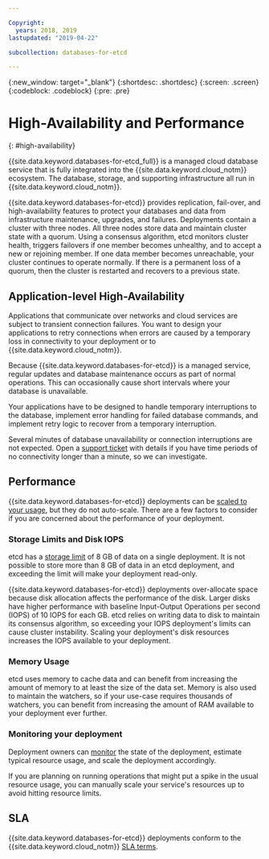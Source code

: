 ```yaml
---

Copyright:
  years: 2018, 2019
lastupdated: "2019-04-22"

subcollection: databases-for-etcd

---
```


{:new_window: target="_blank"}
{:shortdesc: .shortdesc}
{:screen: .screen}
{:codeblock: .codeblock}
{:pre: .pre}

# High-Availability and Performance
{: #high-availability}

{{site.data.keyword.databases-for-etcd_full}} is a managed cloud database service that is fully integrated into the {{site.data.keyword.cloud_notm}} ecosystem. The database, storage, and supporting infrastructure all run in {{site.data.keyword.cloud_notm}}.

{{site.data.keyword.databases-for-etcd}} provides replication, fail-over, and high-availability features to protect your databases and data from infrastructure maintenance, upgrades, and failures. Deployments contain a cluster with three nodes. All three nodes store data and maintain cluster state with a quorum. Using a consensus algorithm, etcd monitors cluster health, triggers failovers if one member becomes unhealthy, and to accept a new or rejoining member.  If one data member becomes unreachable, your cluster continues to operate normally. If there is a permanent loss of a quorum, then the cluster is restarted and recovers to a previous state. 

## Application-level High-Availability

Applications that communicate over networks and cloud services are subject to transient connection failures. You want to design your applications to retry connections when errors are caused by a temporary loss in connectivity to your deployment or to {{site.data.keyword.cloud_notm}}.

Because {{site.data.keyword.databases-for-etcd}} is a managed service, regular updates and database maintenance occurs as part of normal operations. This can occasionally cause short intervals where your database is unavailable.

Your applications have to be designed to handle temporary interruptions to the database, implement error handling for failed database commands, and implement retry logic to recover from a temporary interruption.

Several minutes of database unavailability or connection interruptions are not expected. Open a [support ticket](https://cloud.ibm.com/unifiedsupport/cases/add) with details if you have time periods of no connectivity longer than a minute, so we can investigate.

## Performance 

{{site.data.keyword.databases-for-etcd}} deployments can be [scaled to your usage](/docs/services/databases-for-etcd?topic=databases-for-etcd-resources-scaling), but they do not auto-scale. There are a few factors to consider if you are concerned about the performance of your deployment.

### Storage Limits and Disk IOPS

etcd has a [storage limit](https://coreos.com/etcd/docs/latest/dev-guide/limit.html) of 8 GB of data on a single deployment. It is not possible to store more than 8 GB of data in an etcd deployment, and exceeding the limit will make your deployment read-only.

{{site.data.keyword.databases-for-etcd}} deployments over-allocate space because disk allocation affects the performance of the disk. Larger disks have higher performance with baseline Input-Output Operations per second (IOPS) of 10 IOPS for each GB. etcd relies on writing data to disk to maintain its consensus algorithm, so exceeding your IOPS deployment's limits can cause cluster instability. Scaling your deployment's disk resources increases the IOPS available to your deployment.

### Memory Usage

etcd uses memory to cache data and can benefit from increasing the amount of memory to at least the size of the data set. Memory is also used to maintain the watchers, so if your use-case requires thousands of watchers, you can benefit from increasing the amount of RAM available to your deployment ever further.

### Monitoring your deployment

Deployment owners can [monitor](/docs/services/databases-for-etcd?topic=databases-for-etcd-monitoring) the state of the deployment, estimate typical resource usage, and scale the deployment accordingly.

If you are planning on running operations that might put a spike in the usual resource usage, you can manually scale your service's resources up to avoid hitting resource limits.

## SLA

{{site.data.keyword.databases-for-etcd}} deployments conform to the {{site.data.keyword.cloud_notm}} [SLA terms](https://cloud.ibm.com/docs/overview/zero_downtime.html#SLAs).


